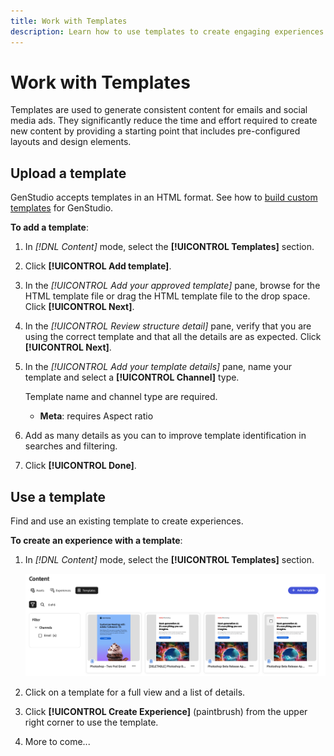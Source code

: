 ```yaml
---
title: Work with Templates
description: Learn how to use templates to create engaging experiences in GenStudio.
---
```


# Work with Templates

Templates are used to generate consistent content for emails and social media ads. They significantly reduce the time and effort required to create new content by providing a starting point that includes pre-configured layouts and design elements.

## Upload a template

GenStudio accepts templates in an HTML format. See how to [build custom templates](customize-template.md) for GenStudio.

**To add a template**:

1. In _[!DNL Content]_ mode, select the **[!UICONTROL Templates]** section.

1. Click **[!UICONTROL Add template]**.

1. In the _[!UICONTROL Add your approved template]_ pane, browse for the HTML template file or drag the HTML template file to the drop space. Click **[!UICONTROL Next]**.

1. In the _[!UICONTROL Review structure detail]_ pane, verify that you are using the correct template and that all the details are as expected. Click **[!UICONTROL Next]**.

1. In the _[!UICONTROL Add your template details]_ pane, name your template and select a **[!UICONTROL Channel]** type.

   Template name and channel type are required.

   - **Meta**: requires Aspect ratio
   <!-- **Display ads**: requires Dimensions -->

1. Add as many details as you can to improve template identification in searches and filtering.

1. Click **[!UICONTROL Done]**.

## Use a template

Find and use an existing template to create experiences.

**To create an experience with a template**:

1. In _[!DNL Content]_ mode, select the **[!UICONTROL Templates]** section.

   ![Content template list](../../assets/content-templates.png)

1. Click on a template for a full view and a list of details.

1. Click **[!UICONTROL Create Experience]** (paintbrush) from the upper right corner to use the template.

1. More to come...
